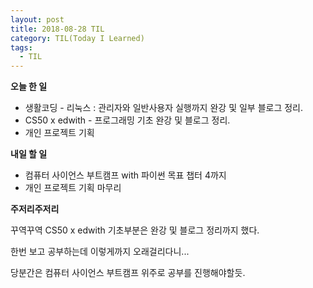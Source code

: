 ```yaml
---
layout: post
title: 2018-08-28 TIL
category: TIL(Today I Learned)
tags:
  - TIL
---
```




**오늘 한 일**

- 생활코딩 - 리눅스 : 관리자와 일반사용자 실행까지 완강 및 일부 블로그 정리.
- CS50 x edwith - 프로그래밍 기초 완강 및 블로그 정리.
- 개인 프로젝트 기획



**내일 할 일**

- 컴퓨터 사이언스 부트캠프 with 파이썬 목표 챕터 4까지
- 개인 프로젝트 기획 마무리



**주저리주저리**

꾸역꾸역 CS50 x edwith 기초부분은 완강 및 블로그 정리까지 했다.

한번 보고 공부하는데 이렇게까지 오래걸리다니...

당분간은 컴퓨터 사이언스 부트캠프 위주로 공부를 진행해야할듯.